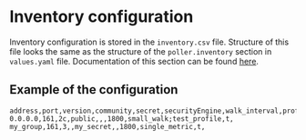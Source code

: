 # Inventory configuration

Inventory configuration is stored in the `inventory.csv` file. Structure of this file looks the same as the structure
of the `poller.inventory` section in `values.yaml` file. Documentation of this section can be found [here](../configuration/poller-configuration.md#configure-inventory).

## Example of the configuration

```csv
address,port,version,community,secret,securityEngine,walk_interval,profiles,smart_profiles,delete
0.0.0.0,161,2c,public,,,1800,small_walk;test_profile,t,
my_group,161,3,,my_secret,,1800,single_metric,t,
```